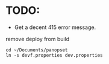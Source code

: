 # TODO:



* Get a decent 415 error message.

remove deploy from build


    cd ~/Documents/panopset
    ln -s devf.properties dev.properties
